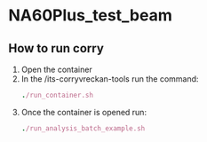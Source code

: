 # NA60Plus_test_beam

## How to run corry
1. Open the container
2. In the /its-corryvreckan-tools run the command:
   ```ruby
   ./run_container.sh
   ```
3. Once the container is opened run:
   ```ruby
   ./run_analysis_batch_example.sh
   ```
